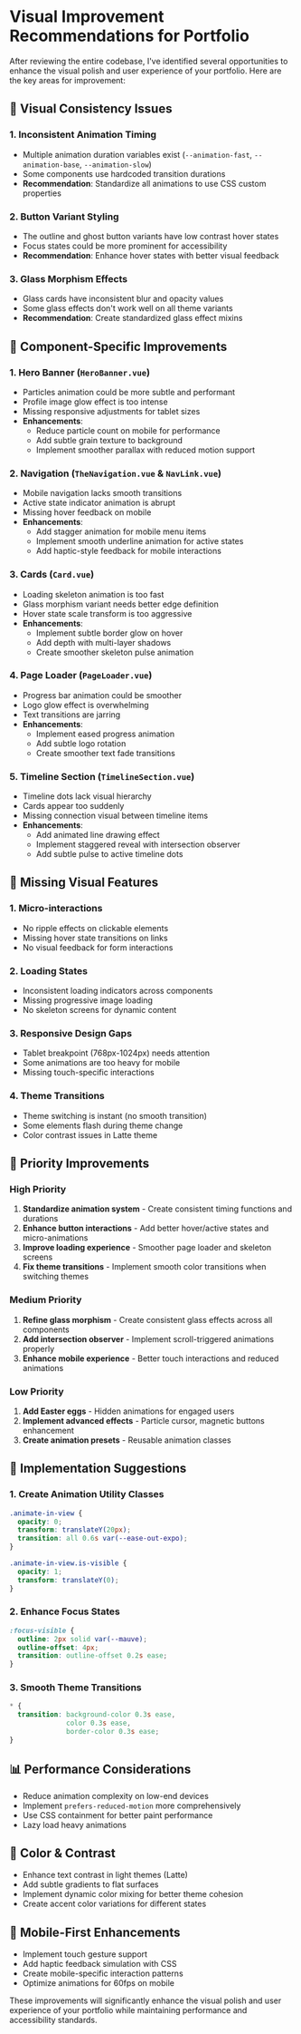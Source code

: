 # Visual Improvement Recommendations for Portfolio

After reviewing the entire codebase, I've identified several opportunities to enhance the visual polish and user experience of your portfolio. Here are the key areas for improvement:

## 🎨 Visual Consistency Issues

### 1. **Inconsistent Animation Timing**
- Multiple animation duration variables exist (`--animation-fast`, `--animation-base`, `--animation-slow`)
- Some components use hardcoded transition durations
- **Recommendation**: Standardize all animations to use CSS custom properties

### 2. **Button Variant Styling**
- The outline and ghost button variants have low contrast hover states
- Focus states could be more prominent for accessibility
- **Recommendation**: Enhance hover states with better visual feedback

### 3. **Glass Morphism Effects**
- Glass cards have inconsistent blur and opacity values
- Some glass effects don't work well on all theme variants
- **Recommendation**: Create standardized glass effect mixins

## 🔧 Component-Specific Improvements

### 1. **Hero Banner (`HeroBanner.vue`)**
- Particles animation could be more subtle and performant
- Profile image glow effect is too intense
- Missing responsive adjustments for tablet sizes
- **Enhancements**:
  - Reduce particle count on mobile for performance
  - Add subtle grain texture to background
  - Implement smoother parallax with reduced motion support

### 2. **Navigation (`TheNavigation.vue` & `NavLink.vue`)**
- Mobile navigation lacks smooth transitions
- Active state indicator animation is abrupt
- Missing hover feedback on mobile
- **Enhancements**:
  - Add stagger animation for mobile menu items
  - Implement smooth underline animation for active states
  - Add haptic-style feedback for mobile interactions

### 3. **Cards (`Card.vue`)**
- Loading skeleton animation is too fast
- Glass morphism variant needs better edge definition
- Hover state scale transform is too aggressive
- **Enhancements**:
  - Implement subtle border glow on hover
  - Add depth with multi-layer shadows
  - Create smoother skeleton pulse animation

### 4. **Page Loader (`PageLoader.vue`)**
- Progress bar animation could be smoother
- Logo glow effect is overwhelming
- Text transitions are jarring
- **Enhancements**:
  - Implement eased progress animation
  - Add subtle logo rotation
  - Create smoother text fade transitions

### 5. **Timeline Section (`TimelineSection.vue`)**
- Timeline dots lack visual hierarchy
- Cards appear too suddenly
- Missing connection visual between timeline items
- **Enhancements**:
  - Add animated line drawing effect
  - Implement staggered reveal with intersection observer
  - Add subtle pulse to active timeline dots

## 💫 Missing Visual Features

### 1. **Micro-interactions**
- No ripple effects on clickable elements
- Missing hover state transitions on links
- No visual feedback for form interactions

### 2. **Loading States**
- Inconsistent loading indicators across components
- Missing progressive image loading
- No skeleton screens for dynamic content

### 3. **Responsive Design Gaps**
- Tablet breakpoint (768px-1024px) needs attention
- Some animations are too heavy for mobile
- Missing touch-specific interactions

### 4. **Theme Transitions**
- Theme switching is instant (no smooth transition)
- Some elements flash during theme change
- Color contrast issues in Latte theme

## 🎯 Priority Improvements

### High Priority
1. **Standardize animation system** - Create consistent timing functions and durations
2. **Enhance button interactions** - Add better hover/active states and micro-animations
3. **Improve loading experience** - Smoother page loader and skeleton screens
4. **Fix theme transitions** - Implement smooth color transitions when switching themes

### Medium Priority
1. **Refine glass morphism** - Create consistent glass effects across all components
2. **Add intersection observer** - Implement scroll-triggered animations properly
3. **Enhance mobile experience** - Better touch interactions and reduced animations

### Low Priority
1. **Add Easter eggs** - Hidden animations for engaged users
2. **Implement advanced effects** - Particle cursor, magnetic buttons enhancement
3. **Create animation presets** - Reusable animation classes

## 🚀 Implementation Suggestions

### 1. Create Animation Utility Classes
```css
.animate-in-view {
  opacity: 0;
  transform: translateY(20px);
  transition: all 0.6s var(--ease-out-expo);
}

.animate-in-view.is-visible {
  opacity: 1;
  transform: translateY(0);
}
```

### 2. Enhance Focus States
```css
:focus-visible {
  outline: 2px solid var(--mauve);
  outline-offset: 4px;
  transition: outline-offset 0.2s ease;
}
```

### 3. Smooth Theme Transitions
```css
* {
  transition: background-color 0.3s ease, 
              color 0.3s ease, 
              border-color 0.3s ease;
}
```

## 📊 Performance Considerations

- Reduce animation complexity on low-end devices
- Implement `prefers-reduced-motion` more comprehensively
- Use CSS containment for better paint performance
- Lazy load heavy animations

## 🎨 Color & Contrast

- Enhance text contrast in light themes (Latte)
- Add subtle gradients to flat surfaces
- Implement dynamic color mixing for better theme cohesion
- Create accent color variations for different states

## 📱 Mobile-First Enhancements

- Implement touch gesture support
- Add haptic feedback simulation with CSS
- Create mobile-specific interaction patterns
- Optimize animations for 60fps on mobile

These improvements will significantly enhance the visual polish and user experience of your portfolio while maintaining performance and accessibility standards.